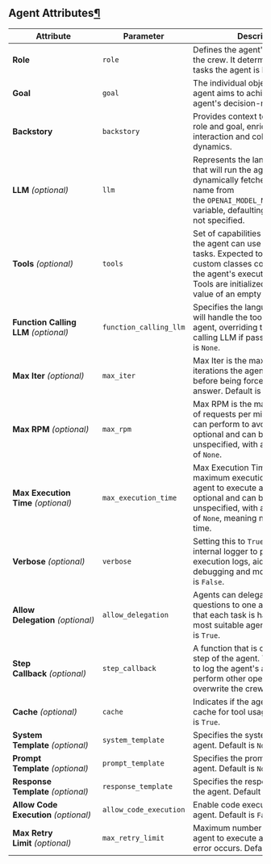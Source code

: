 ## Agent Attributes[¶](https://docs.crewai.com/core-concepts/Agents/#agent-attributes "Permanent link")

|Attribute|Parameter|Description|
|---|---|---|
|**Role**|`role`|Defines the agent's function within the crew. It determines the kind of tasks the agent is best suited for.|
|**Goal**|`goal`|The individual objective that the agent aims to achieve. It guides the agent's decision-making process.|
|**Backstory**|`backstory`|Provides context to the agent's role and goal, enriching the interaction and collaboration dynamics.|
|**LLM** _(optional)_|`llm`|Represents the language model that will run the agent. It dynamically fetches the model name from the `OPENAI_MODEL_NAME` environment variable, defaulting to "gpt-4" if not specified.|
|**Tools** _(optional)_|`tools`|Set of capabilities or functions that the agent can use to perform tasks. Expected to be instances of custom classes compatible with the agent's execution environment. Tools are initialized with a default value of an empty list.|
|**Function Calling LLM** _(optional)_|`function_calling_llm`|Specifies the language model that will handle the tool calling for this agent, overriding the crew function calling LLM if passed. Default is `None`.|
|**Max Iter** _(optional)_|`max_iter`|Max Iter is the maximum number of iterations the agent can perform before being forced to give its best answer. Default is `25`.|
|**Max RPM** _(optional)_|`max_rpm`|Max RPM is the maximum number of requests per minute the agent can perform to avoid rate limits. It's optional and can be left unspecified, with a default value of `None`.|
|**Max Execution Time** _(optional)_|`max_execution_time`|Max Execution Time is the maximum execution time for an agent to execute a task. It's optional and can be left unspecified, with a default value of `None`, meaning no max execution time.|
|**Verbose** _(optional)_|`verbose`|Setting this to `True` configures the internal logger to provide detailed execution logs, aiding in debugging and monitoring. Default is `False`.|
|**Allow Delegation** _(optional)_|`allow_delegation`|Agents can delegate tasks or questions to one another, ensuring that each task is handled by the most suitable agent. Default is `True`.|
|**Step Callback** _(optional)_|`step_callback`|A function that is called after each step of the agent. This can be used to log the agent's actions or to perform other operations. It will overwrite the crew `step_callback`.|
|**Cache** _(optional)_|`cache`|Indicates if the agent should use a cache for tool usage. Default is `True`.|
|**System Template** _(optional)_|`system_template`|Specifies the system format for the agent. Default is `None`.|
|**Prompt Template** _(optional)_|`prompt_template`|Specifies the prompt format for the agent. Default is `None`.|
|**Response Template** _(optional)_|`response_template`|Specifies the response format for the agent. Default is `None`.|
|**Allow Code Execution** _(optional)_|`allow_code_execution`|Enable code execution for the agent. Default is `False`.|
|**Max Retry Limit** _(optional)_|`max_retry_limit`|Maximum number of retries for an agent to execute a task when an error occurs. Default is `2`.|